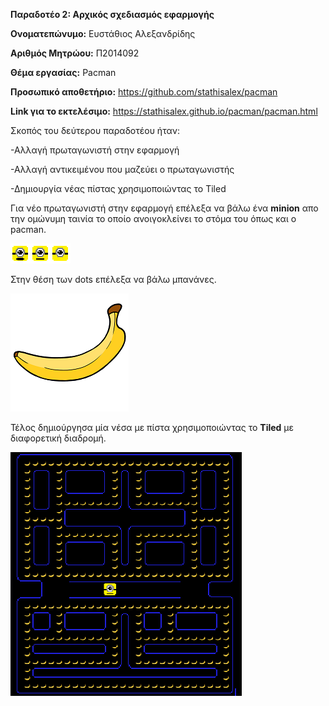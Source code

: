 **Παραδοτέο 2: Αρχικός σχεδιασμός εφαρμογής**

**Ονοματεπώνυμο:** Ευστάθιος Αλεξανδρίδης

**Αριθμός Μητρώου:** Π2014092

**Θέμα εργασίας:** Pacman

**Προσωπικό αποθετήριο:** https://github.com/stathisalex/pacman

**Link για το εκτελέσιμο:** https://stathisalex.github.io/pacman/pacman.html

Σκοπός του δεύτερου παραδοτέου ήταν:

-Αλλαγή πρωταγωνιστή στην εφαρμογή

-Αλλαγή αντικειμένου που μαζεύει ο πρωταγωνιστής

-Δημιουργία νέας πίστας χρησιμοποιώντας το Tiled

Για νέο πρωταγωνιστή στην εφαρμογή επέλεξα να βάλω ένα **minion** απο την ομώνυμη ταινία το οποίο ανοιγοκλείνει το στόμα του όπως και ο pacman.

![ScreenShot](minion.png)

Στην θέση των dots επέλεξα να βάλω μπανάνες.

![ScreenShot](banana.png)

Τέλος δημιούργησα μία νέσα με πίστα χρησιμοποιώντας το **Tiled** με διαφορετική διαδρομή.

![ScreenShot](map.png)



